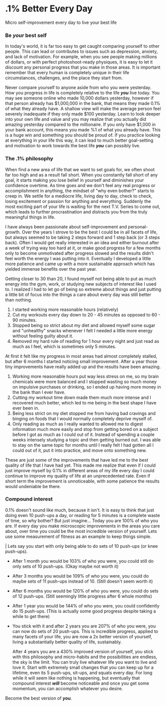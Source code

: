 # .1% Better Every Day

Micro self-improvement every day to live your best life


### Be ***your*** best self

In today's world, it is far too easy to get caught comparing yourself to other people. This can lead or contributes to issues such as depression, anxiety, and lack of motivation.
For example, when you see people making millions of dollars, or with perfect photoshoot-ready physiques, it is easy to let it discount any personal progress that you make in those areas. It is important remember that every human is completely unique in their life circumstances, challenges, and the place they start from. 

Never compare yourself to anyone aside from who you were yesterday. How you progress in life is completely relative to the life ***you*** live today.  You may see someone online who made 10,000 dollars yesterday, however if that person already has $1,000,000 in the bank, that means they made 0.1% of what they already have. A shallow view will make the average person feel severely inadequate if they only made $100 yesterday. Learn to look deeper into your own life and value and you may realize that you actually did amazing yesterday compared to the millionaire. If you only have $1,000 in your bank account, this means you made %1 of what you already have. This is a huge win and something you should be proud of. If you practice looking at everything in your life this way, it can lead to much better goal-setting and motivation to work towards the best life ***you*** can possibly live.

### The .1% philosophy

When find a new area of life that we want to set goals for, we often shoot far too high and as a result fall short. When you constantly fall short of any goal, it starts making you lose belief in yourself and diminishes your confidence overtime. As time goes and we don't feel any real progress or accomplishment in anything, the mindset of "why even bother?" starts to creep in. We settle for a mediocre life, living day to day, check to check, losing excitement or passion for anything and everything. Suddenly the most exciting part of your life is waiting for the next T.V. Series to come out, which leads to further procrastination and distracts you from the truly meaningful things in life.

I have always been passionate about self-improvement and personal-growth. Over the years I strove to be the best I could be in all facets of life, but always seemed to be taking 2 steps forward and 1 step back (or 3 steps back). Often I would get really interested in an idea and either burnout after a week of trying way too hard at it, or make good progress for a few months only to become unmotivated after progress slowed and the results didn't feel worth the energy I was putting into it. Eventually I developed a little more patience and came up with a more sustainable approach which has yielded immense benefits over the past year.

Getting closer to 30 than 20, I found myself not being able to put as much energy into the gym, work, or studying new subjects of interest like I used to. I realized I had to let go of being so extreme about things and just putting a little bit of focus into the things a care about every day was still better than nothing.

1. I started working more reasonable hours (relatively)
2. Cut my workouts every day down to 20 - 45 minutes as opposed to 60 - 90 minutes. 
3. Stopped being so strict about my diet and allowed myself some sugar and "unhealthy" snacks whenever I felt I needed a little more energy without feeling guilty about it. 
4. Removed my hard rule of reading for 1 hour every night and just read as much as I feel, which is sometimes only 5 minutes.

At first it felt like my progress in most areas had almost completely stalled, but after 6 months I started noticing small improvement. After a year those tiny improvements have really added up and the results have been amazing.

1. Working more reasonable hours put way less stress on me, so my brain chemicals were more balanced and I stopped wasting so much money on impulsive purchases or drinking, so I ended up having more money in the bank than I ever have.
2. Cutting my workout time down made them much more intense and I recovered much better, which led to me being in the best shape I have ever been in.
3. Being less strict on my diet stopped me from having bad cravings and binging on foods that I would normally completely deprive myself of.
4. Only reading as much as I really wanted to allowed me to digest information much more easily and stop from getting bored on a subject before I got as much as I could out of it. Instead of spending a couple weeks intensely studying a topic and then getting burned out. I was able to stay on the same topic for months until I really felt I had gotten all I could out of it, put it into practice, and move onto something new.

These are just some of the improvements that have led me to the best quality of life that I have had yet. This made me realize that even if I could just improve myself by 0.1% in different areas of my life every day I could continue to improve my quality of life at an unprecedented rate. Even if short term the improvement is unnoticeable, with some patience the results would undeniable be there.

### Compound interest

0.1% doesn't sound like much, because it isn't. It is easy to think that just doing even 10 push-ups a day, or reading for 5 minutes is a complete waste of time, so why bother? But just imagine... Today you are 100% of who you are. If every day you make microscopic improvements in the areas you care about, over time you could be the most incredible version of yourself. Lets use some measurement of fitness as an example to keep things simple.

| Lets say you start with only being able to do sets of 10 push-ups (or knee push-ups).

- After 1 month you would be 103% of who you were, you could still do only sets of 10 push-ups. (Okay maybe not worth it)
- After 3 months you would be 109% of who you were, you could do maybe sets of 11 push-ups instead of 10. (Still doesn't seem worth it)
- After 6 months you would be 120% of who you were, you could do sets of 12 push-ups. (Still seemingly little progress after 6 whole months)
- After 1 year you would be 144% of who you were, you could confidently do 15 push-ups. (This is actually some good progress despite taking a while to get there)
- You stick with it and after 2 years you are 207% of who you were, you can now do sets of 20 push-ups. This is incredible progress, applied to many facets of your life, you are now a 2x better version of yourself, living a substantially better quality of life, sustainably.

    After 4 years you are a 430% improved version of yourself, you stick with this philosophy and micro-habits and the possibilities are endless, the sky is the limit. You can truly live whatever life you want to live and love it. Start with extremely small changes that you can keep up for a lifetime, even its 5 push-ups, sit-ups, and squats every day. For long while it will seem like nothing is happening, but eventually that compound interest ***will*** become noticeable and once you get some momentum, you can accomplish whatever you desire. 

Become the best version of ***you***.
